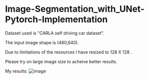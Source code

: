 # Image-Segmentation_with_UNet-Pytorch-Implementation

Dataset used is "CARLA self driving car dataset".

The input image shape is (480,640).

Due to limitations of the resources I have resized to 128 X 128 .

Please try on large image size to acheive better results.

My results:
![image](https://github.com/user-attachments/assets/d126a759-fbd8-40cc-995a-25b96f8518bf)
